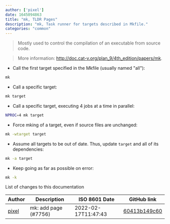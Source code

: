 ```yaml
---
author: ['pixel']
date: 1645094863
title: "mk, TLDR Pages"
description: "mk, Task runner for targets described in Mkfile."
categories: "common"
---
```

> Mostly used to control the compilation of an executable from source code.

> More information: <http://doc.cat-v.org/plan_9/4th_edition/papers/mk>.

- Call the first target specified in the Mkfile (usually named "all"):

```bash
mk
```

- Call a specific target:

```bash
mk target
```

- Call a specific target, executing 4 jobs at a time in parallel:

```bash
NPROC=4 mk target
```

- Force mking of a target, even if source files are unchanged:

```bash
mk -wtarget target
```

- Assume all targets to be out of date. Thus, update `target` and all of its dependencies:

```bash
mk -a target
```

- Keep going as far as possible on error:

```bash
mk -k
```
List of changes to this documentation


Author | Description | ISO 8601 Date | GitHub link
------|-----|-----|-----
[pixel](mailto:chrissx@chrissx.de) | mk: add page (#7756) | 2022-02-17T11:47:43 | [60413b149c60](https://github.com/tldr-pages/tldr/commit/60413b149c601cb704d84f789c09169789ec7edc)

